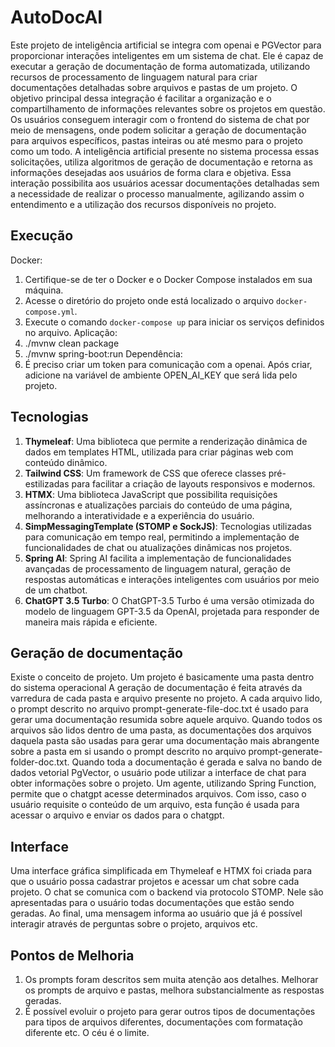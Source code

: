 # AutoDocAI
Este projeto de inteligência artificial se integra com openai e PGVector para proporcionar interações inteligentes em um sistema de chat. Ele é capaz de executar a geração de documentação de forma automatizada, utilizando recursos de processamento de linguagem natural para criar documentações detalhadas sobre arquivos e pastas de um projeto. O objetivo principal dessa integração é facilitar a organização e o compartilhamento de informações relevantes sobre os projetos em questão.
Os usuários conseguem interagir com o frontend do sistema de chat por meio de mensagens, onde podem solicitar a geração de documentação para arquivos específicos, pastas inteiras ou até mesmo para o projeto como um todo. A inteligência artificial presente no sistema processa essas solicitações, utiliza algoritmos de geração de documentação e retorna as informações desejadas aos usuários de forma clara e objetiva. Essa interação possibilita aos usuários acessar documentações detalhadas sem a necessidade de realizar o processo manualmente, agilizando assim o entendimento e a utilização dos recursos disponíveis no projeto.

## Execução
Docker:
1. Certifique-se de ter o Docker e o Docker Compose instalados em sua máquina.
2. Acesse o diretório do projeto onde está localizado o arquivo `docker-compose.yml`.
3. Execute o comando `docker-compose up` para iniciar os serviços definidos no arquivo.
Aplicação:
1. ./mvnw clean package
2. ./mvnw spring-boot:run
Dependência:
1. É preciso criar um token para comunicação com a openai. Após criar, adicione na variável de ambiente OPEN_AI_KEY que será lida pelo projeto.

## Tecnologias
1. **Thymeleaf**: Uma biblioteca que permite a renderização dinâmica de dados em templates HTML, utilizada para criar páginas web com conteúdo dinâmico.
2. **Tailwind CSS**: Um framework de CSS que oferece classes pré-estilizadas para facilitar a criação de layouts responsivos e modernos.
3. **HTMX**: Uma biblioteca JavaScript que possibilita requisições assíncronas e atualizações parciais do conteúdo de uma página, melhorando a interatividade e a experiência do usuário.
4. **SimpMessagingTemplate (STOMP e SockJS)**: Tecnologias utilizadas para comunicação em tempo real, permitindo a implementação de funcionalidades de chat ou atualizações dinâmicas nos projetos.
5. **Spring AI**:  Spring AI facilita a implementação de funcionalidades avançadas de processamento de linguagem natural, geração de respostas automáticas e interações inteligentes com usuários por meio de um chatbot.
6. **ChatGPT 3.5 Turbo**: O ChatGPT-3.5 Turbo é uma versão otimizada do modelo de linguagem GPT-3.5 da OpenAI, projetada para responder de maneira mais rápida e eficiente. 

## Geração de documentação
Existe o conceito de projeto. Um projeto é basicamente uma pasta dentro do sistema operacional
A geração de documentação é feita através da varredura de cada pasta e arquivo presente no projeto. A cada arquivo lido, o prompt descrito no arquivo prompt-generate-file-doc.txt é usado para gerar uma documentação resumida sobre aquele arquivo.
Quando todos os arquivos são lidos dentro de uma pasta, as documentações dos arquivos daquela pasta são usadas para gerar uma documentação mais abrangente sobre a pasta em si usando o prompt descrito no arquivo prompt-generate-folder-doc.txt.
Quando toda a documentação é gerada e salva no bando de dados vetorial PgVector, o usuário pode utilizar a interface de chat para obter informações sobre o projeto.
Um agente, utilizando Spring Function, permite que o chatgpt acesse determinados arquivos. Com isso, caso o usuário requisite o conteúdo de um arquivo, esta função é usada para acessar o arquivo e enviar os dados para o chatgpt.

## Interface
Uma interface gráfica simplificada em Thymeleaf e HTMX foi criada para que o usuário possa cadastrar projetos e acessar um chat sobre cada projeto. O chat se comunica com o backend via protocolo STOMP. Nele são apresentadas para o usuário todas documentações que estão sendo geradas.
Ao final, uma mensagem informa ao usuário que já é possível interagir através de perguntas sobre o projeto, arquivos etc.

## Pontos de Melhoria
1. Os prompts foram descritos sem muita atenção aos detalhes. Melhorar os prompts de arquivo e pastas, melhora substancialmente as respostas geradas. 
2. É possível evoluir o projeto para gerar outros tipos de documentações para tipos de arquivos diferentes, documentações com formatação diferente etc. O céu é o limite.
